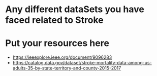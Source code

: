 
# Any different dataSets you have faced related to Stroke

   

# Put your resources here 

   - https://ieeexplore.ieee.org/document/9096283
   - https://catalog.data.gov/dataset/stroke-mortality-data-among-us-adults-35-by-state-territory-and-county-2015-2017

